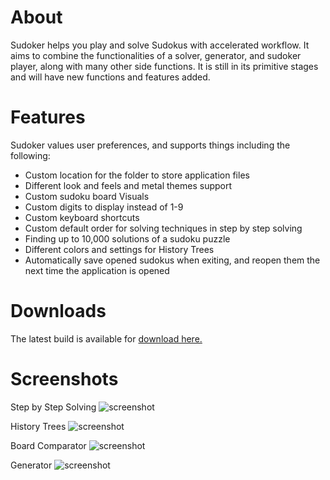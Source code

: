 # About
Sudoker helps you play and solve Sudokus with accelerated workflow.
It aims to combine the functionalities of a solver, generator, and sudoker player, along with many other side functions.
It is still in its primitive stages and will have new functions and features added.

# Features
Sudoker values user preferences, and supports things including the following:
  - Custom location for the folder to store application files
  - Different look and feels and metal themes support
  - Custom sudoku board Visuals
  - Custom digits to display instead of 1-9
  - Custom keyboard shortcuts
  - Custom default order for solving techniques in step by step solving 
  - Finding up to 10,000 solutions of a sudoku puzzle
  - Different colors and settings for History Trees
  - Automatically save opened sudokus when exiting, and reopen them the next time the application is opened
  

# Downloads
The latest build is available for [download here.](https://github.com/Shayna003/sudoker/releases/latest)

# Screenshots

Step by Step Solving
![screenshot](https://user-images.githubusercontent.com/79242907/120547776-23989100-c424-11eb-818f-e9591b37f131.png)

History Trees
![screenshot](https://user-images.githubusercontent.com/79242907/120548418-e7b1fb80-c424-11eb-8e93-7eae37ebcb20.png)

Board Comparator
![screenshot](https://user-images.githubusercontent.com/79242907/120548426-e97bbf00-c424-11eb-8291-0e281ea26c88.png)

Generator
![screenshot](https://user-images.githubusercontent.com/79242907/120548819-6149e980-c425-11eb-98e6-108324a0788f.png)



